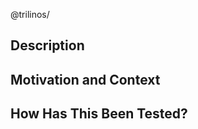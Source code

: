 <!---
Be sure to select `develop` as the `base` branch against which to create this
pull request.  Only pull requests against `develop` will undergo Trilinos'
automated testing.  Pull requests against `master` will be ignored.

Provide a general summary of your changes in the Title above.  If this pull
request pertains to a particular package in Trilinos, it's worthwhile to start
the title with "PackageName:  ".

Note that anything between these delimiters is a comment that will not appear
in the pull request description once created. Most areas in this message are
commented out and can be easily added by removing the comment delimiters.

Reviewers:  If you know someone who is knowledgeable about what you are
changing, or perhaps someone who should be, and you would like them to review
your changes before they are accepted, select them from the Reviewers drop-down
on the right.

Assignees:  If you know anyone who should likely handle bringing this pull
request to completion, select them from the Assignees drop-down on the right.
If you have write-access to Trilinos, this should likely be you.

Labels:  Choose any applicable package names from the Labels drop-down on the
right.  Additionally, choose a label to indicate the type of issue, for
instance, bug, build, documentation, enhancement, etc.

Replace <teamName> below with the appropriate Trilinos package/team name.
-->
@trilinos/<teamName>

## Description
<!--- Please describe your changes in detail. -->

## Motivation and Context
<!--- Why is this change required?  What problem does it solve? -->

<!---
If applicable, let us know how this merge request is related to any other open
issues or pull requests:

## Related Issues

* Closes 
* Blocks 
* Is blocked by 
* Follows 
* Precedes 
* Related to 
* Part of 
* Composed of 
-->

## How Has This Been Tested?
<!---
Please describe in detail how you tested your changes.  Include details of your
testing environment and the tests you ran to see how your change affects other
areas of the code.  Consider including configure, build, and test log files.
-->

<!--- 
## Screenshots
Not obligatory, but is there anything pertinent that we should see?
 -->

<!---
Go over all the following points, and put an `x` in all the boxes that apply.
If you are unsure about any of these, please ask&mdash;we are here to help.

## Checklist

- [ ] My commit messages mention the appropriate GitHub issue numbers.
- [ ] My code follows the code style of the affected package(s).
- [ ] My change requires a change to the documentation.
- [ ] I have updated the documentation accordingly.
- [ ] I have read the [code contribution guidelines](../blob/master/CONTRIBUTING.md) for this project.
- [ ] I have added tests to cover my changes.
- [ ] All new and existing tests passed.
- [ ] No new compiler warnings were introduced.
- [ ] These changes break backwards compatibility.
-->

<!--- 
## Additional Information
Anything else we need to know in evaluating this merge request?
 -->
